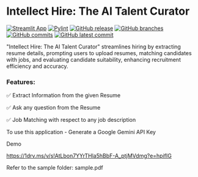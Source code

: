 # Intellect Hire: The AI Talent Curator

[![Streamlit App](https://static.streamlit.io/badges/streamlit_badge_black_white.svg)](https://intellect-hire-app.streamlit.app/)
[![Pylint](https://github.com/Rishav1996/Intellect-Hire-App/actions/workflows/testing_release.yml/badge.svg)](https://github.com/Rishav1996/Intellect-Hire-App/actions/workflows/testing_release.yml)
[![GitHub release](https://img.shields.io/github/release/Rishav1996/Intellect-Hire-App.svg)](https://github.com/Rishav1996/Intellect-Hire-App/releases)
[![GitHub branches](https://badgen.net/github/branches/Rishav1996/Intellect-Hire-App)](https://github.com/Rishav1996/Intellect-Hire-App/)
[![GitHub commits](https://badgen.net/github/commits/Rishav1996/Intellect-Hire-App)](https://github.com/Rishav1996/Intellect-Hire-App/commit/)
[![GitHub latest commit](https://badgen.net/github/last-commit/Rishav1996/Intellect-Hire-App)](https://gitHub.com/Rishav1996/Intellect-Hire-App/commit/)

"Intellect Hire: The AI Talent Curator" streamlines hiring by extracting resume details, prompting users to upload resumes, matching candidates with jobs, and evaluating candidate suitability, enhancing recruitment efficiency and accuracy.

### Features:

✅ Extract Information from the given Resume

✅ Ask any question from the Resume

✅ Job Matching with respect to any job description

To use this application - Generate a Google Gemini API Key

Demo

https://1drv.ms/v/s!AtLbon7YYrTHla5hBbF-A_ptjMVdmg?e=hpifIG

Refer to the sample folder: sample.pdf
